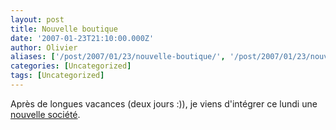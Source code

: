 ```yaml
---
layout: post
title: Nouvelle boutique
date: '2007-01-23T21:10:00.000Z'
author: Olivier
aliases: ['/post/2007/01/23/nouvelle-boutique/', '/post/2007/01/23/nouvelle-boutique/']
categories: [Uncategorized]
tags: [Uncategorized]
---
```


<p>Après de longues vacances (deux jours :)), je viens d'intégrer ce lundi une <a href="http://www.ekino.com">nouvelle société</a>.</p>
